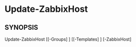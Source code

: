 ﻿---
external help file: PowerZabbix-help.xml
schema: 2.0.0
---

# Update-ZabbixHost

## SYNOPSIS <!--!= @#Synop !-->

Update-ZabbixHost [[-Groups] <Object>] [[-Templates] <Object>] [-ZabbixHost] <Object> [-Append] [-WhatIf] [-Confirm] [<CommonParameters>]


## SYNTAX <!--!= @#Syntax !-->

```
Update-ZabbixHost [[-Groups] <Object>] [[-Templates] <Object>] [-ZabbixHost] <Object> [-Append] [-WhatIf] [-Confirm] [<CommonParameters>]
```

## PARAMETERS <!--!= @#Params !-->

### -Append

```yml
Parameter Set: (All)
Type: switch
Aliases: 
Accepted Values: 
Required: false
Position: Named
Default Value: 
Accept pipeline input: false
Accept wildcard characters: 
```

### -Confirm

```yml
Parameter Set: (All)
Type: switch
Aliases: cf
Accepted Values: 
Required: false
Position: Named
Default Value: 
Accept pipeline input: false
Accept wildcard characters: 
```

### -Groups

```yml
Parameter Set: (All)
Type: Object
Aliases: 
Accepted Values: 
Required: false
Position: 0
Default Value: 
Accept pipeline input: false
Accept wildcard characters: 
```

### -Templates

```yml
Parameter Set: (All)
Type: Object
Aliases: 
Accepted Values: 
Required: false
Position: 1
Default Value: 
Accept pipeline input: false
Accept wildcard characters: 
```

### -WhatIf

```yml
Parameter Set: (All)
Type: switch
Aliases: wi
Accepted Values: 
Required: false
Position: Named
Default Value: 
Accept pipeline input: false
Accept wildcard characters: 
```

### -ZabbixHost

```yml
Parameter Set: (All)
Type: Object
Aliases: 
Accepted Values: 
Required: true
Position: 2
Default Value: 
Accept pipeline input: true (ByValue)
Accept wildcard characters: 
```